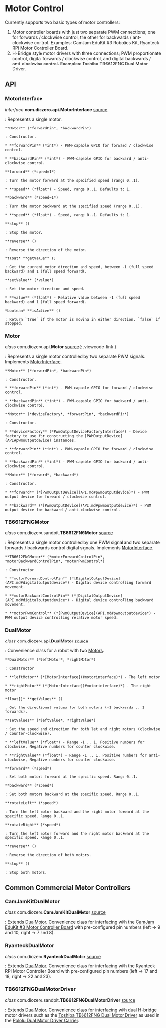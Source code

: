 # Motor Control

Currently supports two basic types of motor controllers:

1.  Motor controller boards with just two separate PWM connections; one for forwards / clockwise control, the other for backwards / ant-clockwise control. Examples: CamJam EduKit #3 Robotics Kit, Ryanteck RPi Motor Controller Board.
2.  H-Bridge style motor drivers with three connections; PWM proportionate control, digital forwards / clockwise control, and digital backwards / anti-clockwise control. Examples: Toshiba TB6612FNG Dual Motor Driver.


## API


### MotorInterface

*interface* **com.diozero.api.MotorInterface** <span class="viewcode-link">[source](https://github.com/mattjlewis/diozero/blob/master/diozero-core/src/main/java/com/diozero/api/MotorInterface.java)</span>

: Represents a single motor.

    **Motor** (*forwardPin*, *backwardPin*)
    
    : Constructor.
    
    * **forwardPin** (*int*) - PWM-capable GPIO for forward / clockwise control.
    
    * **backwardPin** (*int*) - PWM-capable GPIO for backward / anti-clockwise control.
    
    **forward** (*speed=1*)
    
    : Turn the motor forward at the specified speed (range 0..1).
    
    * **speed** (*float*) - Speed, range 0..1. Defaults to 1.
    
    **backward** (*speed=1*)
    
    : Turn the motor backward at the specified speed (range 0..1).
    
    * **speed** (*float*) - Speed, range 0..1. Defaults to 1.
    
    **stop** ()
    
    : Stop the motor.
    
    **reverse** ()
    
    : Reverse the direction of the motor.
    
    *float* **getValue** ()
    
    : Get the current motor direction and speed, between -1 (full speed backward) and 1 (full speed forward).
    
    **setValue** (*value*)
    
    : Set the motor direction and speed.
    
    * **value** (*float*) - Relative value between -1 (full speed backward) and 1 (full speed forward).
    
    *boolean* **isActive** ()
    
    : Return `true` if the motor is moving in either direction, `false` if stopped.


### Motor

*class* com.diozero.api.**Motor** [source](https://github.com/mattjlewis/diozero/blob/master/diozero-core/src/main/java/com/diozero/api/Motor.java){: .viewcode-link }

: Represents a single motor controlled by two separate PWM signals. Implements [MotorInterface](#motorinterface).

    **Motor** (*forwardPin*, *backwardPin*)
    
    : Constructor.
    
    * **forwardPin** (*int*) - PWM-capable GPIO for forward / clockwise control.
    
    * **backwardPin** (*int*) - PWM-capable GPIO for backward / anti-clockwise control.

    **Motor** (*deviceFactory*, *forwardPin*, *backwardPin*)
    
    : Constructor.
    
    * **deviceFactory** (*PwmOutputDeviceFactoryInterface*) - Device factory to use for constructing the [PWMOutputDevice](API#pwmoutputdevice) instances.
    
    * **forwardPin** (*int*) - PWM-capable GPIO for forward / clockwise control.
    
    * **backwardPin** (*int*) - PWM-capable GPIO for backward / anti-clockwise control.

    **Motor** (*forward*, *backward*)
    
    : Constructor.
    
    * **forward** (*[PwmOutputDevice](API.md#pwmoutputdevice)*) - PWM output device for forward / clockwise control.
    
    * **backward** (*[PwmOutputDevice](API.md#pwmoutputdevice)*) - PWM output device for backward / anti-clockwise control.


### TB6612FNGMotor

*class* com.diozero.sandpit.**TB6612FNGMotor** [source](https://github.com/mattjlewis/diozero/blob/master/diozero-core/src/main/java/com/diozero/sandpit/TB6612FNGMotor.java)

: Represents a single motor controlled by one PWM signal and two separate forwards / backwards control digital signals. Implements [MotorInterface](#motorinterface).

    **TB6612FNGMotor** (*motorForwardControlPin*, *motorBackwardControlPin*, *motorPwmControl*)
    
    : Constructor
    
    * **motorForwardControlPin** (*[DigitalOutputDevice](API.md#digitaloutputdevice*) - Digital device controlling forward movement.
    
    * **motorBackwardControlPin** (*[DigitalOutputDevice](API.md#digitaloutputdevice*) - Digital device controlling backward movement.
    
    * **motorPwmControl** (*[PwmOutputDevice](API.md#pwmoutputdevice*) - PWM output device controlling relative motor speed.


### DualMotor

*class* com.diozero.api.**DualMotor** [source](https://github.com/mattjlewis/diozero/blob/master/diozero-core/src/main/java/com/diozero/api/DualMotor.java)

: Convenience class for a robot with two [Motors](#motorinterface).

    **DualMotor** (*leftMotor*, *rightMotor*)
    
    : Constructor
    
    * **leftMotor** (*[MotorInterface](#motorinterface)*) - The left motor
    
    * **rightMotor** (*[MotorInterface](#motorinterface)*) - The right motor
    
    *float[]* **getValues** ()
    
    : Get the directional values for both motors (-1 backwards .. 1 forwards).
    
    **setValues** (*leftValue*, *rightValue*)
    
    : Set the speed and direction for both let and right motors (clockwise / counter-clockwise).
    
    * **leftValue** (*float*) - Range -1 .. 1. Positive numbers for clockwise, Negative numbers for counter clockwise.
    
    * **rightValue** (*float*) - Range -1 .. 1. Positive numbers for anti-clockwise, Negative numbers for counter clockwise.
    
    **forward** (*speed*)
    
    : Set both motors forward at the specific speed. Range 0..1.
    
    **backward** (*speed*)
    
    : Set both motors backward at the specific speed. Range 0..1.
    
    **rotateLeft** (*speed*)
    
    : Turn the left motor backward and the right motor forward at the specific speed. Range 0..1.
    
    **rotateRight** (*speed*)
    
    : Turn the left motor forward and the right motor backward at the specific speed. Range 0..1.
    
    **reverse** ()
    
    : Reverse the direction of both motors.
    
    **stop** ()
    
    : Stop both motors.


## Common Commercial Motor Controllers

### CamJamKitDualMotor

*class* com.diozero.**CamJamKitDualMotor** [source](https://github.com/mattjlewis/diozero/blob/master/diozero-core/src/main/java/com/diozero/CamJamKitDualMotor.java)

: Extends [DualMotor](#dualmotor). Convenience class for interfacing with the [CamJam EduKit #3 Motor Controller Board](http://camjam.me/?page_id=1035) with pre-configured pin numbers (left -&gt; 9 and 10, right -&gt; 7 and 8).


### RyanteckDualMotor

*class* com.diozero.**RyanteckDualMotor** [source](https://github.com/mattjlewis/diozero/blob/master/diozero-core/src/main/java/com/diozero/RyanteckDualMotor.java)

: Extends [DualMotor](#dualmotor). Convenience class for interfacing with the Ryanteck RPi Motor Controller Board with pre-configured pin numbers (left -&gt; 17 and 18, right -&gt; 22 and 23).


### TB6612FNGDualMotorDriver

*class* com.diozero.sandpit.**TB6612FNGDualMotorDriver** [source](https://github.com/mattjlewis/diozero/blob/master/diozero-core/src/main/java/com/diozero/sandpit/TB6612FNGDualMotorDriver.java)

: Extends [DualMotor](#dualmotor). Convenience class for interfacing with dual H-bridge motor drivers such as the [Toshiba TB6612FNG Dual Motor Driver](http://toshiba.semicon-storage.com/info/lookup.jsp?pid=TB6612FNG&lang=en) as used in the [Pololu Dual Motor Driver Carrier](https://www.pololu.com/product/713).

